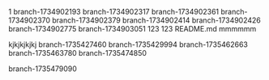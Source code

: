 1
branch-1734902193
branch-1734902317
branch-1734902361
branch-1734902370
branch-1734902379
branch-1734902414
branch-1734902426
branch-1734902775
branch-1734903051
123
123
README.md
mmmmmm

kjkjkjkjkj
branch-1735427460
branch-1735429994
branch-1735462663
branch-1735463780
branch-1735474850

branch-1735479090

